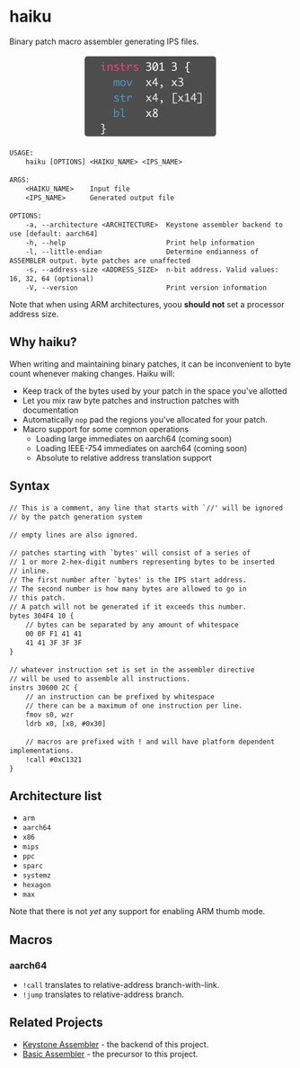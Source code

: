 # haiku
Binary patch macro assembler generating IPS files.
<p align="center"><img height=150 width=250 src="./haiku.png"/></p>

```
USAGE:
    haiku [OPTIONS] <HAIKU_NAME> <IPS_NAME>

ARGS:
    <HAIKU_NAME>    Input file
    <IPS_NAME>      Generated output file

OPTIONS:
    -a, --architecture <ARCHITECTURE>  Keystone assembler backend to use [default: aarch64]
    -h, --help                         Print help information
    -l, --little-endian                Determine endianness of ASSEMBLER output. byte patches are unaffected
    -s, --address-size <ADDRESS_SIZE>  n-bit address. Valid values: 16, 32, 64 (optional)
    -V, --version                      Print version information
```

Note that when using ARM architectures, yoou **should not** set a processor address size.

## Why haiku?
When writing and maintaining binary patches, it can be inconvenient to byte count whenever making changes. Haiku will:
- Keep track of the bytes used by your patch in the space you've allotted
- Let you mix raw byte patches and instruction patches with documentation
- Automatically `nop` pad the regions you've allocated for your patch.
- Macro support for some common operations
  - Loading large immediates on aarch64 (coming soon)
  - Loading IEEE-754 immediates on aarch64 (coming soon)
  - Absolute to relative address translation support


## Syntax
```
// This is a comment, any line that starts with `//' will be ignored
// by the patch generation system

// empty lines are also ignored.

// patches starting with `bytes' will consist of a series of
// 1 or more 2-hex-digit numbers representing bytes to be inserted
// inline.
// The first number after `bytes' is the IPS start address.
// The second number is how many bytes are allowed to go in
// this patch.
// A patch will not be generated if it exceeds this number.
bytes 304F4 10 {
    // bytes can be separated by any amount of whitespace
    00 0F F1 41 41
    41 41 3F 3F 3F
}

// whatever instruction set is set in the assembler directive
// will be used to assemble all instructions.
instrs 30600 2C {
    // an instruction can be prefixed by whitespace
    // there can be a maximum of one instruction per line.
    fmov s0, wzr
    ldrb x0, [x8, #0x30]

    // macros are prefixed with ! and will have platform dependent implementations.
    !call #0xC1321
}
```

## Architecture list
- `arm`
- `aarch64`
- `x86`
- `mips`
- `ppc`
- `sparc`
- `systemz`
- `hexagon`
- `max`

Note that there is not _yet_ any support for enabling ARM thumb mode.

## Macros
### aarch64
- `!call` translates to relative-address branch-with-link.
- `!jump` translates to relative-address branch.

## Related Projects
- [Keystone Assembler](https://github.com/keystone-engine/keystone) - the backend of this project.
- [Basic Assembler](https://github.com/Tsukihimates/Tsukihime-Translation/tree/main/tools/assembler) - the precursor to this project.
